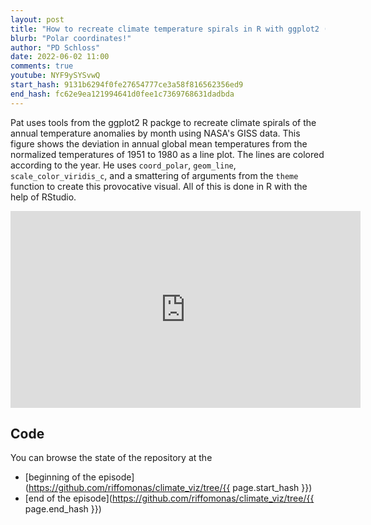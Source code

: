 ```yaml
---
layout: post
title: "How to recreate climate temperature spirals in R with ggplot2 (CC218)"
blurb: "Polar coordinates!"
author: "PD Schloss"
date: 2022-06-02 11:00
comments: true
youtube: NYF9ySYSvwQ
start_hash: 9131b6294f0fe27654777ce3a58f816562356ed9
end_hash: fc62e9ea121994641d0fee1c7369768631dadbda
---
```


Pat uses tools from the ggplot2 R packge to recreate climate spirals of the annual temperature anomalies by month using NASA's GISS data. This figure shows the deviation in annual global mean temperatures from the normalized temperatures of 1951 to 1980 as a line plot. The lines are colored according to the year. He uses `coord_polar`, `geom_line`, `scale_color_viridis_c`, and a smattering of arguments from the `theme` function to create this provocative visual. All of this is done in R with the help of RStudio.


<iframe style="margin: 0 auto;display:block;" width="560" height="315" src="https://www.youtube.com/embed/{{ page.youtube }}" frameborder="0" allow="accelerometer; autoplay; encrypted-media; gyroscope; picture-in-picture" allowfullscreen></iframe>


## Code

You can browse the state of the repository at the
* [beginning of the episode](https://github.com/riffomonas/climate_viz/tree/{{ page.start_hash }})
* [end of the episode](https://github.com/riffomonas/climate_viz/tree/{{ page.end_hash }})
